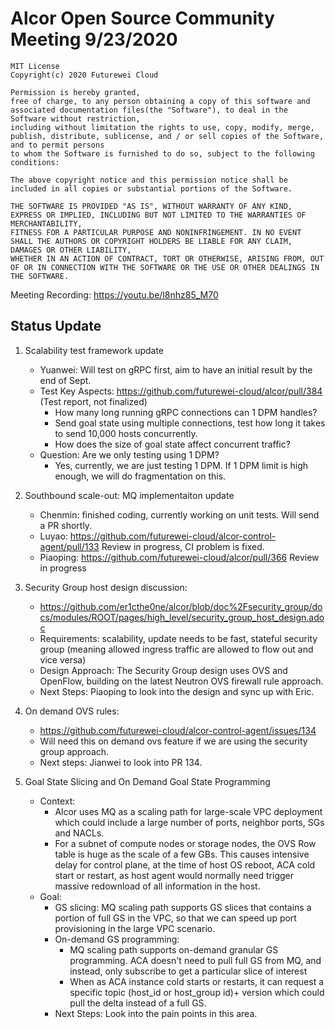 # Alcor Open Source Community Meeting 9/23/2020

    MIT License
    Copyright(c) 2020 Futurewei Cloud

    Permission is hereby granted,
    free of charge, to any person obtaining a copy of this software and associated documentation files(the "Software"), to deal in the Software without restriction,
    including without limitation the rights to use, copy, modify, merge, publish, distribute, sublicense, and / or sell copies of the Software, and to permit persons
    to whom the Software is furnished to do so, subject to the following conditions:

    The above copyright notice and this permission notice shall be included in all copies or substantial portions of the Software.

    THE SOFTWARE IS PROVIDED "AS IS", WITHOUT WARRANTY OF ANY KIND, EXPRESS OR IMPLIED, INCLUDING BUT NOT LIMITED TO THE WARRANTIES OF MERCHANTABILITY,
    FITNESS FOR A PARTICULAR PURPOSE AND NONINFRINGEMENT. IN NO EVENT SHALL THE AUTHORS OR COPYRIGHT HOLDERS BE LIABLE FOR ANY CLAIM, DAMAGES OR OTHER LIABILITY,
    WHETHER IN AN ACTION OF CONTRACT, TORT OR OTHERWISE, ARISING FROM, OUT OF OR IN CONNECTION WITH THE SOFTWARE OR THE USE OR OTHER DEALINGS IN THE SOFTWARE.

Meeting Recording: https://youtu.be/l8nhz85_M70

## Status Update ## 

1. Scalability test framework update 
    * Yuanwei: Will test on gRPC first, aim to have an initial result by the end of Sept. 
    * Test Key Aspects: https://github.com/futurewei-cloud/alcor/pull/384 (Test report, not finalized) 
        * How many long running gRPC connections can 1 DPM handles?
        * Send goal state using multiple connections, test how long it takes to send 10,000 hosts concurrently.
        * How does the size of goal state affect concurrent traffic?
    * Question: Are we only testing using 1 DPM?
        * Yes, currently, we are just testing 1 DPM. If 1 DPM limit is high enough, we will do fragmentation on this. 
2. Southbound scale-out: MQ implementaiton update
    * Chenmin: finished coding, currently working on unit tests. Will send a PR shortly. 
    * Luyao: https://github.com/futurewei-cloud/alcor-control-agent/pull/133 Review in progress, CI problem is fixed.
    * Piaoping: https://github.com/futurewei-cloud/alcor/pull/366  Review in progress

3. Security Group host design discussion: 
    * https://github.com/er1cthe0ne/alcor/blob/doc%2Fsecurity_group/docs/modules/ROOT/pages/high_level/security_group_host_design.adoc
    * Requirements: scalability, update needs to be fast, stateful security group (meaning allowed ingress traffic are allowed to flow out and vice versa)
    * Design Approach: The Security Group design uses OVS and OpenFlow, building on the latest Neutron OVS firewall rule approach.
    * Next Steps: Piaoping to look into the design and sync up with Eric.
4. On demand OVS rules:
    * https://github.com/futurewei-cloud/alcor-control-agent/issues/134
    * Will need this on demand ovs feature if we are using the security group approach.
    * Next steps: Jianwei to look into PR 134. 
5. Goal State Slicing and On Demand Goal State Programming
    *  Context: 
        * Alcor uses MQ as a scaling path for large-scale VPC deployment which could include a large number of ports, neighbor ports, SGs and NACLs.
        * For a subnet of compute nodes or storage nodes, the OVS Row table is huge as the scale of a few GBs. This causes intensive delay for control plane, at the time of host OS reboot, ACA cold start or restart, as host agent would normally need trigger massive redownload of all information in the host. 
    * Goal:
        * GS slicing: MQ scaling path supports GS slices that contains a portion of full GS in the VPC, so that we can speed up port provisioning in the large VPC scenario.
        * On-demand GS programming:
            * MQ scaling path supports on-demand granular GS programming. ACA doesn't need to pull full GS from MQ, and instead, only subscribe to get a particular slice of interest
            * When as ACA instance cold starts or restarts, it can request a specific topic (host_id or host_group id)+ version which could pull the delta instead of a full GS.
        * Next Steps: Look into the pain points in this area.